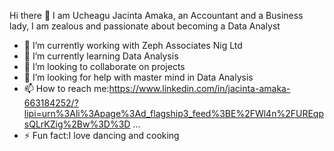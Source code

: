  Hi there 👋
 I am Ucheagu Jacinta Amaka, an Accountant and a Business lady,
 I am zealous and passionate about becoming a Data Analyst

- 🔭 I’m currently working with Zeph Associates Nig Ltd 
- 🌱 I’m currently learning Data Analysis  
- 👯 I’m looking to collaborate on projects
- 🤔 I’m looking for help with master mind in Data Analysis
- 📫 How to reach me:https://www.linkedin.com/in/jacinta-amaka-663184252/?lipi=urn%3Ali%3Apage%3Ad_flagship3_feed%3BE%2FWl4n%2FUREqpsQLrKZig%2Bw%3D%3D ...
- ⚡ Fun fact:I love dancing and cooking

